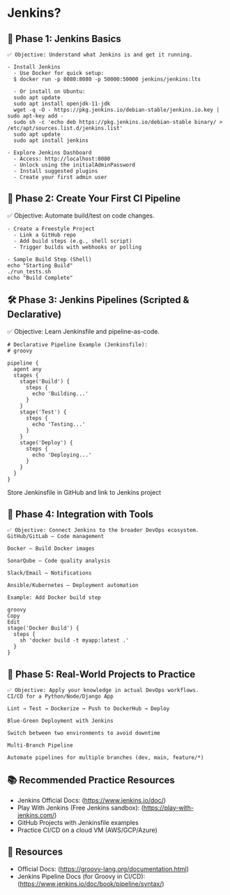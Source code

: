 # Jenkins?

## 🚀 Phase 1: Jenkins Basics
```
✅ Objective: Understand what Jenkins is and get it running.

- Install Jenkins
  - Use Docker for quick setup:
  $ docker run -p 8080:8080 -p 50000:50000 jenkins/jenkins:lts

  - Or install on Ubuntu:
  sudo apt update
  sudo apt install openjdk-11-jdk
  wget -q -O - https://pkg.jenkins.io/debian-stable/jenkins.io.key | sudo apt-key add -
  sudo sh -c 'echo deb https://pkg.jenkins.io/debian-stable binary/ > /etc/apt/sources.list.d/jenkins.list'
  sudo apt update
  sudo apt install jenkins

- Explore Jenkins Dashboard
  - Access: http://localhost:8080
  - Unlock using the initialAdminPassword
  - Install suggested plugins
  - Create your first admin user

```

## 🔧 Phase 2: Create Your First CI Pipeline
✅ Objective: Automate build/test on code changes.
```
- Create a Freestyle Project
  - Link a GitHub repo
  - Add build steps (e.g., shell script)
  - Trigger builds with webhooks or polling

- Sample Build Step (Shell)
echo "Starting Build"
./run_tests.sh
echo "Build Complete"

```

## 🛠️ Phase 3: Jenkins Pipelines (Scripted & Declarative)
✅ Objective: Learn Jenkinsfile and pipeline-as-code.

```
# Declarative Pipeline Example (Jenkinsfile):
# groovy

pipeline {
  agent any
  stages {
    stage('Build') {
      steps {
        echo 'Building...'
      }
    }
    stage('Test') {
      steps {
        echo 'Testing...'
      }
    }
    stage('Deploy') {
      steps {
        echo 'Deploying...'
      }
    }
  }
}

```
Store Jenkinsfile in GitHub and link to Jenkins project


## 🔄 Phase 4: Integration with Tools
```
✅ Objective: Connect Jenkins to the broader DevOps ecosystem.
GitHub/GitLab – Code management

Docker – Build Docker images

SonarQube – Code quality analysis

Slack/Email – Notifications

Ansible/Kubernetes – Deployment automation

Example: Add Docker build step

groovy
Copy
Edit
stage('Docker Build') {
  steps {
    sh 'docker build -t myapp:latest .'
  }
}

```

## 🧪 Phase 5: Real-World Projects to Practice
```
✅ Objective: Apply your knowledge in actual DevOps workflows.
CI/CD for a Python/Node/Django App

Lint → Test → Dockerize → Push to DockerHub → Deploy

Blue-Green Deployment with Jenkins

Switch between two environments to avoid downtime

Multi-Branch Pipeline

Automate pipelines for multiple branches (dev, main, feature/*)
```

## 📚 Recommended Practice Resources
- Jenkins Official Docs: (https://www.jenkins.io/doc/)
- Play With Jenkins (Free Jenkins sandbox): (https://play-with-jenkins.com/)
- GitHub Projects with Jenkinsfile examples
- Practice CI/CD on a cloud VM (AWS/GCP/Azure)



## 📘 Resources
- Official Docs: (https://groovy-lang.org/documentation.html)
- Jenkins Pipeline Docs (for Groovy in CI/CD): (https://www.jenkins.io/doc/book/pipeline/syntax/)
